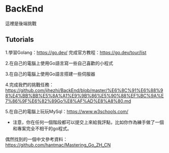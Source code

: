# BackEnd

這裡是後端挑戰

## Tutorials

1.學習Golang：https://go.dev/ 完成官方教程：https://go.dev/tour/list

2.在自己的電腦上使用Go語言寫一些自己喜歡的小程式

3.在自己的電腦上使用Go語言搭建一些伺服器

4.完成我們的挑戰任務： https://github.com/jihezhi/BackEnd/blob/master/%E6%8C%91%E6%88%98%E4%BB%BB%E5%8A%A1%E9%9B%86%E5%90%88%EF%BC%9A%E7%86%9F%E6%82%89Go%E8%AF%AD%E8%A8%80.md

5.在自己的電腦上玩玩MySql：https://www.w3schools.com/

* 注意，你在任何一個階段都可以提交上來給我評點，比如你作為練手做了一個和專案完全不相干的go程式。

偶然找到的一個中文參考資料：https://github.com/hantmac/Mastering_Go_ZH_CN

